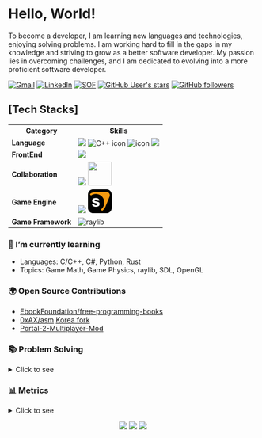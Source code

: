 # Hello, World!

To become a developer, I am learning new languages and technologies, enjoying solving problems. I am working hard to fill in the gaps in my knowledge and striving to grow as a better software developer. My passion lies in overcoming challenges, and I am dedicated to evolving into a more proficient software developer.

[![Gmail](https://img.shields.io/badge/Gmail-d14836?style=flat&logo=Gmail&logoColor=white&link=mailto:parkdev640@gmail.com)](mailto:parkdev640@gmail.com)
[![LinkedIn](https://img.shields.io/badge/LinkedIn-blue?style=flat&logo=Linkedin&logoColor=white&link=https://www.linkedin.com/in/%EC%A7%84%ED%98%95-%EB%B0%95-a6aa71296/)](https://www.linkedin.com/in/%EC%A7%84%ED%98%95-%EB%B0%95-a6aa71296/)
[![SOF](https://img.shields.io/badge/-Stackoverflow-FE7A16?style=flat&logo=stack-overflow&logoColor=white)](https://stackoverflow.com/users/20819691/maldron)
[![GitHub User's stars](https://img.shields.io/github/stars/maldron0309?color=fafa2f&logo=github)](#)
[![GitHub followers](https://img.shields.io/github/followers/maldron0309?logo=github)](#)

<h2>[Tech Stacks]</h2>
<table>
  <tr>
    <th>Category</th>
    <th>Skills</th>
  </tr>
  <tr>
    <td><strong>Language</strong></td>
    <td>
      <div style="display: flex; align-items: center;">
        <div>
          <img src="https://skillicons.dev/icons?i=c" />
          <img src="https://techstack-generator.vercel.app/cpp-icon.svg" alt="C++ icon" style="width: 80px; height: 50px; margin-right: 0px; margin-bottom: 0px;" />
          <img src="https://techstack-generator.vercel.app/csharp-icon.svg" alt="icon" style="width: 80px; height: 50px; margin-right: 0px; margin-bottom: 0px;" />
          <img src="https://skillicons.dev/icons?i=py,rust,kotlin" />
        </div>
      </div>
    </td>
  </tr>
  <tr>
    <td><strong>FrontEnd</strong></td>
    <td><img src="https://skillicons.dev/icons?i=html,css,js,svelte" /></td>
  </tr>
  <tr>
    <td><strong>Collaboration</strong></td>
    <td>
      <img src="https://skillicons.dev/icons?i=git" />
      <img src="https://github.com/maldron0309/maldron0309/assets/103731019/8e749fcc-5a72-4c68-8ef0-793f149ceebb" width="48" height="48" />
    </td>
  </tr>
  <tr>
    <td><strong>Game Engine</strong></td>
    <td>
      <img src="https://skillicons.dev/icons?i=unity,godot,unreal" />
      <img src="https://raw.githubusercontent.com/maldron0309/maldron0309/main/assets/sourceIcon.png" width="48" height="48" alt="source engine" />
    </td>
  </tr>
  <tr>
    <td><strong>Game Framework</strong></td>
    <td><img src="https://github.com/maldron0309/maldron0309/assets/103731019/ee9000ed-d3d0-4a07-b89b-be0d1a8514e8" alt="raylib" />
    </td>
  </tr>
</table>

### 🌱 I’m currently learning
- Languages: C/C++, C#, Python, Rust
- Topics: Game Math, Game Physics, raylib, SDL, OpenGL


### 🌍 Open Source Contributions
- [EbookFoundation/free-programming-books](https://github.com/EbookFoundation/free-programming-books) 
- [0xAX/asm](https://github.com/0xAX/asm)   [Korea fork](https://github.com/maldron0309/asm/tree/korean)
- [Portal-2-Multiplayer-Mod](https://github.com/Portal-2-Multiplayer-Mod/Portal-2-Multiplayer-Mod)

### 📚 Problem Solving

<details>
<summary>Click to see</summary>

### CodeTree
[![codetree-maldron](https://banner.codetree.ai/v1/banner/maldron)](https://www.codetree.ai/profiles/maldron)

### Baek Joon
![Solved.ac Maldron](http://mazassumnida.wtf/api/v2/generate_badge?boj=maldron)   ![Maldron profile](http://mazandi.herokuapp.com/api?handle=maldron&theme=warm)
![Maldron](https://github-readme-solvedac.hyp3rflow.vercel.app/api/?handle=maldron)

### CodeForces
![CodeForces Stats](https://raw.githubusercontent.com/maldron0309/cf-stats/main/output/light_card.svg)
[![CodeForces Profile](https://cf.leed.at?id=Maldron)](https://codeforces.com/profile/{Maldron) 

### LeetCode
<img height="300px" src="https://leetcard.jacoblin.cool/maldron0309?theme=light&font=Karma&ext=heatmap" />

</details>

### 📊 Metrics
<details>
<summary>Click to see</summary>

<div align="center">
  
![Metrics](./github-metrics.svg)

</div>

</details>

<p align="center">
      <img src="https://i.imgur.com/utuoLSO.gif" height="60" />
      <img src="https://i.imgur.com/eumhMIi.gif" height="60" />
      <img src="https://i.imgur.com/fIahkYP.gif" height="60" />
</p>
